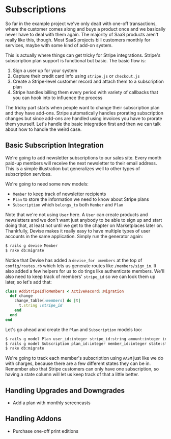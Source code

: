 # Subscriptions

So far in the example project we've only dealt with one-off transactions, where the customer comes along and buys a product once and we basically never have to deal with them again. The majority of SaaS products aren't really like this, though. Most SaaS projects bill customers monthly for services, maybe with some kind of add-on system.

This is actually where things can get tricky for Stripe integrations. Stripe's subscription plan support is functional but basic. The basic flow is:

1. Sign a user up for your system
2. Capture their credit card info using `stripe.js` or `checkout.js`
3. Create a Stripe-level customer record and attach them to a subscription plan
4. Stripe handles billing them every period with variety of callbacks that you can hook into to influence the process

The tricky part starts when people want to change their subscription plan and they have add-ons. Stripe automatically handles prorating subscription changes but since add-ons are handled using invoices you have to prorate them yourself. Let's handle the basic integration first and then we can talk about how to handle the weird case.

## Basic Subscription Integration

We're going to add newsletter subscriptions to our sales site. Every month paid-up members will receive the next newsletter to their email address. This is a simple illustration but generalizes well to other types of subscription services.

We're going to need some new models:

* `Member` to keep track of newsletter recipients
* `Plan` to store the information we need to know about Stripe plans
* `Subscription` which `belongs_to` both `Member`  and `Plan`

Note that we're not using `User` here. A `User` can create products and newsletters and we don't want just anybody to be able to sign up and start doing that, at least not until we get to the chapter on Marketplaces later on. Thankfully, Devise makes it really easy to have multiple types of user accounts in the same application. Simply run the generator again:

```bash
$ rails g devise Member
$ rake db:migrate
```

Notice that Devise has added a `devise_for :members` at the top of `config/routes.rb` which lets us generate routes like `/members/sign_in`. It also added a few helpers for us to do tings like authenticate members. We'll also need to keep track of members' `stripe_id` so we can look them up later, so let's add that:

```ruby
class AddStripeIdToMembers < ActiveRecord::Migration
  def change
    change_table(:members) do |t|
      t.string :stripe_id
    end
  end
end
```

Let's go ahead and create the `Plan` and `Subscription` models too:

```bash
$ rails g model Plan user_id:integer stripe_id:string amount:integer interval:string
$ rails g model Subscription plan_id:integer member_id:integer state:string
$ rake db:migrate
```

We're going to track each member's subscription using `AASM` just like we do with charges, because there are a few different states they can be in. Remember also that Stripe customers can only have one subscription, so having a state column will let us keep track of that a little better.

## Handling Upgrades and Downgrades

* Add a plan with monthly screencasts

## Handling Addons

* Purchase one-off print editions